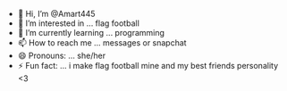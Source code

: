 - 👋 Hi, I’m @Amart445
- 👀 I’m interested in ... flag football
- 🌱 I’m currently learning ... programming  
- 📫 How to reach me ... messages or snapchat
- 😄 Pronouns: ... she/her
- ⚡ Fun fact: ... i make flag football mine and my best friends personality <3

<!---
Amart445/Amart445 is a ✨ special ✨ repository because its `README.md` (this file) appears on your GitHub profile.
You can click the Preview link to take a look at your changes.
--->

